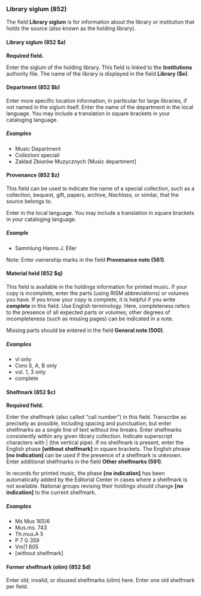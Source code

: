### Library siglum (852)

The field **Library siglum** is for information about the library or institution that holds the source (also known as the holding library).

#### Library siglum (852 $a)

**Required field.**

Enter the siglum of the holding library. This field is linked to the **Institutions** authority file. The name of the library is displayed in the field **Library ($e)**.

#### Department (852 $b)

Enter more specific location information, in particular for large libraries, if not named in the siglum itself. Enter the name of the department in the local language. You may include a translation in square brackets in your cataloging language.

##### Examples

- Music Department
- Collezioni speciali
- Zakład Zbiorów Muzycznych [Music department]

#### Provenance (852 $z)

This field can be used to indicate the name of a special collection, such as a collection, bequest, gift, papers, archive, _Nachlass_, or similar, that the source belongs to.

Enter in the local language. You may include a translation in square brackets in your cataloging language.

##### Example

- Sammlung Hanns J. Eller

Note: Enter ownership marks in the field **Provenance note (561)**.

#### Material held (852 $q)

This field is available in the holdings information for printed music. If your copy is incomplete, enter the parts (using RISM abbreviations) or volumes you have. If you know your copy is complete, it is helpful if you write **complete** in this field. Use English terminology. Here, completeness refers to the presence of all expected parts or volumes; other degrees of incompleteness (such as missing pages) can be indicated in a note.

Missing parts should be entered in the field **General note (500)**.

##### Examples

- vl only
- Coro S, A, B only
- vol. 1, 3 only
- complete

#### Shelfmark (852 $c)

**Required field.**

Enter the shelfmark (also called "call number") in this field. Transcribe as precisely as possible, including spacing and punctuation, but enter shelfmarks as a single line of text without line breaks. Enter shelfmarks consistently within any given library collection. Indicate superscript characters with \| (the vertical pipe). If no shelfmark is present, enter the English phase **[without shelfmark]** in square brackets. The English phrase **[no indication]** can be used if the presence of a shelfmark is unknown. Enter additional shelfmarks in the field **Other shelfmarks (591)**.

In records for printed music, the phase **[no indication]** has been automatically added by the Editorial Center in cases where a shelfmark is not available. National groups revising their holdings should change **[no indication]** to the current shelfmark.

##### Examples

- Ms Mus 165/6
- Mus.ms. 743
- Th.mus.A 5
- P 7 G 359
- Vm\|1 805
- [without shelfmark]

#### Former shelfmark (olim) (852 $d)

Enter old, invalid, or disused shelfmarks (olim) here. Enter one old shelfmark per field.
